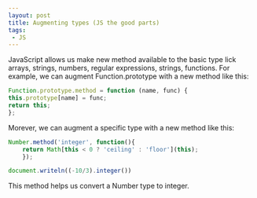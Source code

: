 ```yaml
---
layout: post
title: Augmenting types (JS the good parts)
tags:
 - JS
---
```


JavaScript allows us make new method available to the basic type lick arrays, strings, numbers, regular expressions, strings, functions.
For example, we can augment Function.prototype with a new method like this:

```javascript
Function.prototype.method = function (name, func) {
this.prototype[name] = func;
return this;
};
```

Morever, we can augment a specific type with a new method like this:

```javascript
Number.method('integer', function(){
    return Math[this < 0 ? 'ceiling' : 'floor'](this);
    });

document.writeln((-10/3).integer())
```

This method helps us convert a Number type to integer.